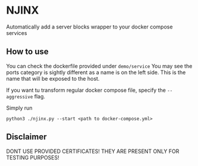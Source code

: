 # NJINX

Automatically add a server blocks wrapper to your docker compose services

## How to use

You can check the dockerfile provided under ```demo/service```
You may see the ports category is sightly different as a name is 
on the left side. This is the name that will be exposed to the host.

If you want tu transform regular docker compose file, specify the ```--aggressive```
flag.

Simply run
    
    python3 ./njinx.py --start <path to docker-compose.yml>

## Disclaimer

DONT USE PROVIDED CERTIFICATES! THEY ARE PRESENT ONLY FOR TESTING PURPOSES!